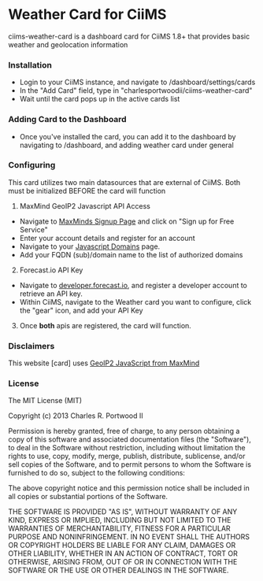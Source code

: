 # Weather Card for CiiMS

ciims-weather-card is a dashboard card for CiiMS 1.8+ that provides basic weather and geolocation information

### Installation

- Login to your CiiMS instance, and navigate to /dashboard/settings/cards
- In the "Add Card" field, type in "charlesportwoodii/ciims-weather-card"
- Wait until the card pops up in the active cards list

### Adding Card to the Dashboard

- Once you've installed the card, you can add it to the dashboard by navigating to /dashboard, and adding weather card under general

### Configuring

This card utilizes two main datasources that are external of CiiMS. Both must be initialized BEFORE the card will function

1) MaxMind GeoIP2 Javascript API Access

- Navigate to [MaxMinds Signup Page](http://www.maxmind.com/en/javascript) and click on "Sign up for Free Service"
- Enter your account details and register for an account
- Navigate to your [Javascript Domains](https://www.maxmind.com/en/javascript_domains) page.
- Add your FQDN (sub)/domain name to the list of authorized domains

2) Forecast.io API Key

- Navigate to [developer.forecast.io](https://developer.forecast.io/), and register a developer account to retrieve an API key.
- Within CiiMS, navigate to the Weather card you want to configure, click the "gear" icon, and add your API Key

3) Once __both__ apis are registered, the card will function.
### Disclaimers

This website [card] uses [GeoIP2 JavaScript from MaxMind](http://www.maxmind.com/en/javascript)


### License
The MIT License (MIT)

Copyright (c) 2013 Charles R. Portwood II

Permission is hereby granted, free of charge, to any person obtaining a copy
of this software and associated documentation files (the "Software"), to deal
in the Software without restriction, including without limitation the rights
to use, copy, modify, merge, publish, distribute, sublicense, and/or sell
copies of the Software, and to permit persons to whom the Software is
furnished to do so, subject to the following conditions:

The above copyright notice and this permission notice shall be included in
all copies or substantial portions of the Software.

THE SOFTWARE IS PROVIDED "AS IS", WITHOUT WARRANTY OF ANY KIND, EXPRESS OR
IMPLIED, INCLUDING BUT NOT LIMITED TO THE WARRANTIES OF MERCHANTABILITY,
FITNESS FOR A PARTICULAR PURPOSE AND NONINFRINGEMENT. IN NO EVENT SHALL THE
AUTHORS OR COPYRIGHT HOLDERS BE LIABLE FOR ANY CLAIM, DAMAGES OR OTHER
LIABILITY, WHETHER IN AN ACTION OF CONTRACT, TORT OR OTHERWISE, ARISING FROM,
OUT OF OR IN CONNECTION WITH THE SOFTWARE OR THE USE OR OTHER DEALINGS IN
THE SOFTWARE.
